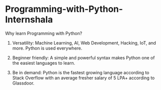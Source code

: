# Programming-with-Python-Internshala
Why learn Programming with Python? 

1) Versatility:
Machine Learning, AI, Web Development, Hacking, IoT, and more. Python is used everywhere.

2) Beginner friendly:
A simple and powerful syntax makes Python one of the easiest languages to learn.

3)  Be in demand:
Python is the fastest growing language according to Stack Overflow with an average fresher salary of 5 LPA+ according to Glassdoor.
